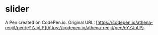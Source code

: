 # slider

A Pen created on CodePen.io. Original URL: [https://codepen.io/athena-renjit/pen/eYZJoLP](https://codepen.io/athena-renjit/pen/eYZJoLP).


